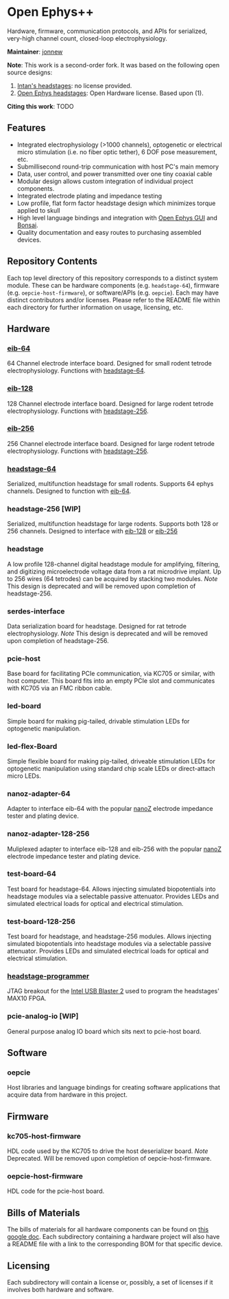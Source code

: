 # Open Ephys++
Hardware, firmware, communication protocols, and APIs for serialized, very-high
channel count, closed-loop electrophysiology.

__Maintainer__: [jonnew](https://github.com/jonnew)

__Note__: This work is a second-order fork. It was based on the following open
source designs:

1. [Intan's headstages](http://intantech.com/index.html): no license provided.
2. [Open Ephys headstages](https://github.com/open-ephys/headstage): Open
   Hardware license. Based upon (1).

__Citing this work__: TODO

## Features
- Integrated electrophysiology (>1000 channels), optogenetic or electrical
  micro stimulation (i.e. no fiber optic tether), 6 DOF pose measurement, etc.
- Submillisecond round-trip communication with host PC's main memory
- Data, user control, and power transmitted over one tiny coaxial cable
- Modular design allows custom integration of individual project components.
- Integrated electrode plating and impedance testing
- Low profile, flat form factor headstage design which minimizes torque
  applied to skull
- High level language bindings and integration with [Open Ephys
  GUI](http://www.open-ephys.org/gui/) and [Bonsai](http://bonsai-rx.org/).
- Quality documentation and easy routes to purchasing assembled devices.

## Repository Contents
Each top level directory of this repository corresponds to a distinct system
module. These can be hardware components (e.g. `headstage-64`), firmware (e.g.
`oepcie-host-firmware`), or software/APIs (e.g. `oepcie`). Each may have
distinct contributors and/or licenses. Please refer to the README file within
each directory for further information on usage, licensing, etc.

## Hardware

### [eib-64](eib-64/README.md)
64 Channel electrode interface board. Designed for small rodent tetrode
electrophysiology. Functions with [headstage-64](./headstage-64/README.md).

### [eib-128](eib-128/README.md)
128 Channel electrode interface board. Designed for large rodent tetrode
electrophysiology. Functions with [headstage-256](./headstage-256/README.md).

### [eib-256](eib-128/README.md)
256 Channel electrode interface board. Designed for large rodent tetrode
electrophysiology. Functions with [headstage-256](./headstage-256/README.md).

### [headstage-64](headstage-64/README.md)
Serialized, multifunction headstage for small rodents. Supports 64 ephys
channels. Designed to function with [eib-64](./eib-64/README.md).

### headstage-256 [WIP]
Serialized, multifunction headstage for large rodents. Supports both 128 or 256
channels. Designed to interface with [eib-128](./eib-128/README.md) or
[eib-256](./eib-256/README.md)

### headstage
A low profile 128-channel digital headstage module for amplifying, filtering,
and digitizing microelectrode voltage data from a rat microdrive implant. Up to
256 wires (64 tetrodes) can be acquired by stacking two modules. _Note_ This
design is deprecated and will be removed upon completion of headstage-256.

### serdes-interface
Data serialization board for headstage. Designed for rat tetrode
electrophysiology. _Note_ This design is deprecated and will be removed upon
completion of headstage-256.

### pcie-host
Base board for facilitating PCIe communication, via KC705 or similar, with host
computer. This board fits into an empty PCIe slot and communicates with KC705
via an FMC ribbon cable.

### led-board
Simple board for making pig-tailed, drivable stimulation LEDs for optogenetic
manipulation.

### led-flex-Board
Simple flexible board for making pig-tailed, driveable stimulation LEDs for
optogenetic manipulation using standard chip scale LEDs or direct-attach micro
LEDs.

### nanoz-adapter-64
Adapter to interface eib-64 with the popular
[nanoZ](http://www.white-matter.com/nanoz/) electrode impedance tester and
plating device.

### nanoz-adapter-128-256
Muliplexed adapter to interface eib-128 and eib-256 with the popular
[nanoZ](http://www.white-matter.com/nanoz/) electrode impedance tester and
plating device.

### test-board-64
Test board for headstage-64. Allows injecting simulated biopotentials into
headstage modules via a selectable passive attenuator. Provides LEDs and
simulated electrical loads for optical and electrical stimulation.

### test-board-128-256
Test board for headstage, and headstage-256 modules. Allows injecting simulated
biopotentials into headstage modules via a selectable passive attenuator.
Provides LEDs and simulated electrical loads for optical and electrical
stimulation.

### [headstage-programmer](headstage-programmer/README.md)
JTAG breakout for the [Intel USB Blaster 2](https://www.digikey.com/short/qqw7hm) 
used to program the headstages' MAX10 FPGA.

### pcie-analog-io [WIP]
General purpose analog IO board which sits next to pcie-host board.

## Software

### oepcie
Host libraries and language bindings for creating software applications that
acquire data from hardware in this project.

## Firmware

### kc705-host-firmware
HDL code used by the KC705 to drive the host deserializer board. _Note_
Deprecated. Will be removed upon completion of oepcie-host-firmware.

### oepcie-host-firmware
HDL code for the pcie-host board.

## Bills of Materials
The bills of materials for all hardware components can be found on [this google
doc](https://docs.google.com/spreadsheets/d/1F-KWcdvH_63iXjZf0cgCfDiFX6XXW3qw6rlR8DZrFpQ/edit?usp=sharing).
Each subdirectory containing a hardware project will also have a README file
with a link to the corresponding BOM for that specific device.

## Licensing
Each subdirectory will contain a license or, possibly, a set of licenses if it
involves both hardware and software.
